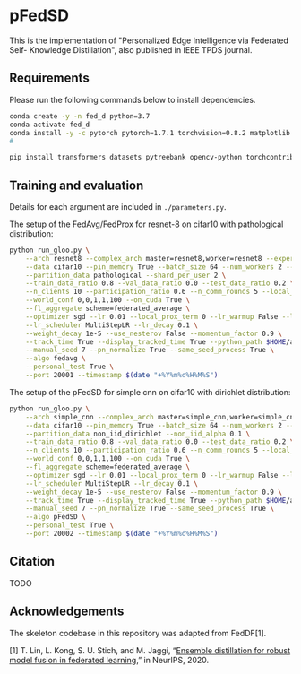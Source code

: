 # pFedSD

This is the implementation of "Personalized Edge Intelligence via Federated Self- Knowledge Distillation", also published in IEEE TPDS journal.

## Requirements
Please run the following commands below to install dependencies.

```bash
conda create -y -n fed_d python=3.7
conda activate fed_d
conda install -y -c pytorch pytorch=1.7.1 torchvision=0.8.2 matplotlib python-lmdb cudatoolkit=11.3 cudnn
#

pip install transformers datasets pytreebank opencv-python torchcontrib gpytorch 
```

## Training and evaluation
Details for each argument are included in `./parameters.py`.  

The setup of the FedAvg/FedProx for resnet-8 on cifar10 with pathological distribution:
```bash
python run_gloo.py \
    --arch resnet8 --complex_arch master=resnet8,worker=resnet8 --experiment demo \
    --data cifar10 --pin_memory True --batch_size 64 --num_workers 2 --prepare_data combine \
    --partition_data pathological --shard_per_user 2 \
    --train_data_ratio 0.8 --val_data_ratio 0.0 --test_data_ratio 0.2 \
    --n_clients 10 --participation_ratio 0.6 --n_comm_rounds 5 --local_n_epochs 5 \
    --world_conf 0,0,1,1,100 --on_cuda True \
    --fl_aggregate scheme=federated_average \
    --optimizer sgd --lr 0.01 --local_prox_term 0 --lr_warmup False --lr_warmup_epochs 5 --lr_warmup_epochs_upper_bound 150 \
    --lr_scheduler MultiStepLR --lr_decay 0.1 \
    --weight_decay 1e-5 --use_nesterov False --momentum_factor 0.9 \
    --track_time True --display_tracked_time True --python_path $HOME/anaconda3/envs/fed_d/bin/python \
    --manual_seed 7 --pn_normalize True --same_seed_process True \
    --algo fedavg \
    --personal_test True \
    --port 20001 --timestamp $(date "+%Y%m%d%H%M%S")
```

The setup of the pFedSD for simple cnn on cifar10 with dirichlet distribution:
```bash
python run_gloo.py \
    --arch simple_cnn --complex_arch master=simple_cnn,worker=simple_cnn --experiment demo \
    --data cifar10 --pin_memory True --batch_size 64 --num_workers 2 --prepare_data combine \
    --partition_data non_iid_dirichlet --non_iid_alpha 0.1 \
    --train_data_ratio 0.8 --val_data_ratio 0.0 --test_data_ratio 0.2 \
    --n_clients 10 --participation_ratio 0.6 --n_comm_rounds 5 --local_n_epochs 5 \
    --world_conf 0,0,1,1,100 --on_cuda True \
    --fl_aggregate scheme=federated_average \
    --optimizer sgd --lr 0.01 --local_prox_term 0 --lr_warmup False --lr_warmup_epochs 5 --lr_warmup_epochs_upper_bound 150 \
    --lr_scheduler MultiStepLR --lr_decay 0.1 \
    --weight_decay 1e-5 --use_nesterov False --momentum_factor 0.9 \
    --track_time True --display_tracked_time True --python_path $HOME/anaconda3/envs/fed_d/bin/python \
    --manual_seed 7 --pn_normalize True --same_seed_process True \
    --algo pFedSD \
    --personal_test True \
    --port 20002 --timestamp $(date "+%Y%m%d%H%M%S")
```

## Citation

TODO

## Acknowledgements

The skeleton codebase in this repository was adapted from FedDF[1].

[1] T. Lin, L. Kong, S. U. Stich, and M. Jaggi, “[Ensemble distillation for robust model fusion in federated learning](https://proceedings.neurips.cc/paper/2020/file/18df51b97ccd68128e994804f3eccc87-Paper.pdf),” in NeurIPS, 2020.

